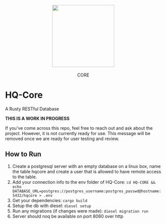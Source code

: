 
<p align="center">
    <img src="https://user-images.githubusercontent.com/7833164/86766972-44d8dd80-c019-11ea-91a6-e893095a41a7.png" height="200" weight="200"></img>
    </br></br>CORE
</p>

# HQ-Core
  A Rusty RESTful Database 
  
**THIS IS A WORK IN PROGRESS**

If you've come across this repo, feel free to reach out and ask about the project. However, it is not currently ready for use. This message will be removed once we are ready for user testing and review. 

## How to Run

1. Create a postgresql server with an empty database on a linux box, name the table hqcore and create a user that is allowed to have remote access to the table.
2. Add your connection info to the env folder of HQ-Core:
  `cd HQ-CORE && echo DATABASE_URL=postgres://postgres_username:postgres_passwd@hostname:5432/hqcore > .env`
3. Get your dependencies: `cargo build`
4. Setup the db with diesel: `diesel setup`
5. Run any migrations (if changes were made): `diesel migration run`
6. Server should noq be available on port 8080 over http
